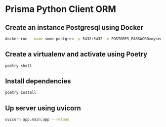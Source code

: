 # Prisma Python Client ORM

## Create an instance Postgresql using Docker

```sh
docker run --name some-postgres -p 5432:5432 -e POSTGRES_PASSWORD=mysecretpassword -d postgres
```

## Create a virtualenv and activate using Poetry

```sh
poetry shell
```

## Install dependencies

```sh
poetry install
```

## Up server using uvicorn

```sh
uvicorn app.main:app --reload 
```